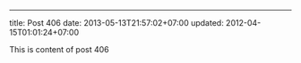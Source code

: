 ---
title: Post 406
date: 2013-05-13T21:57:02+07:00
updated: 2012-04-15T01:01:24+07:00

This is content of post 406